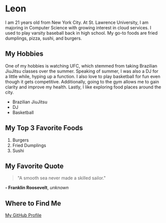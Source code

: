 # Leon 

I am 21 years old from New York City. At St. Lawrence University, I am majoring in Computer Science with growing interest in cloud services. I used 
to play varsity baseball back in high school. My go-to foods are fried dumplings, pizza, sushi, and burgers.

## My Hobbies
One of my hobbies is watching UFC, which stemmed from taking Brazilian JiuJitsu classes over the summer. Speaking of summer, 
I was also a DJ for a little while, hyping up a function. I also love to play basketball for fun even though it gets competitive. 
Additionally, going to the gym allows me to gain clarity and improve my health. Lastly, I like exploring food places around the city. 

+ Brazilian JiuJitsu
+ DJ
+ Basketball

## My Top 3 Favorite Foods 
1. Burgers
2. Fried Dumplings
3. Sushi

## My Favorite Quote 
> "A smooth sea never made a skilled sailor."

**- Franklin Roosevelt**, *unknown*

## Where to Find Me 
[My GitHub Profile](https://github.com/)



